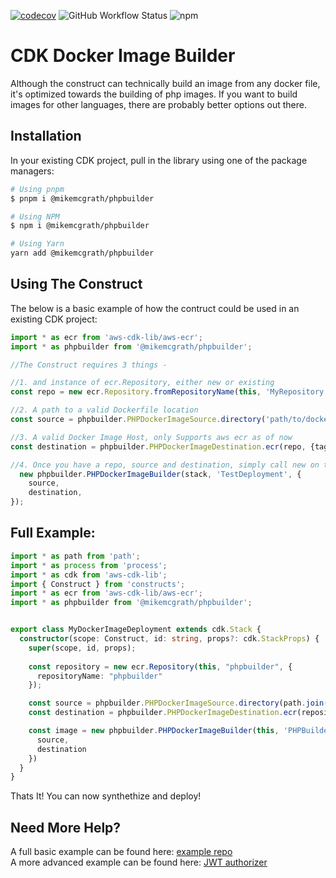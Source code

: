 [![codecov](https://codecov.io/gh/mokeseven7/phpbuilder/branch/main/graph/badge.svg?token=2GBDST81U7)](https://codecov.io/gh/mokeseven7/phpbuilder) ![GitHub Workflow Status](https://img.shields.io/github/actions/workflow/status/mokeseven7/phpbuilder/tests.yml?style=flat) ![npm](https://img.shields.io/npm/v/@mikemcgrath/phpbuilder)

# CDK Docker Image Builder 

Although the construct can technically build an image from any docker file, it's optimized towards the building of php images. If you want to build images for other languages, there are probably better options out there.


## Installation

In your existing CDK project, pull in the library using one of the package managers:

```bash
# Using pnpm
$ pnpm i @mikemcgrath/phpbuilder

# Using NPM
$ npm i @mikemcgrath/phpbuilder

# Using Yarn
yarn add @mikemcgrath/phpbuilder
```

## Using The Construct

The below is a basic example of how the contruct could be used in an existing CDK project:

```typescript
import * as ecr from 'aws-cdk-lib/aws-ecr';
import * as phpbuilder from '@mikemcgrath/phpbuilder';

//The Construct requires 3 things - 

//1. and instance of ecr.Repository, either new or existing
const repo = new ecr.Repository.fromRepositoryName(this, 'MyRepository', 'latest');

//2. A path to a valid Dockerfile location
const source = phpbuilder.PHPDockerImageSource.directory('path/to/dockerfile');

//3. A valid Docker Image Host, only Supports aws ecr as of now
const destination = phpbuilder.PHPDockerImageDestination.ecr(repo, {tag: 'latest'});

//4. Once you have a repo, source and destination, simply call new on the builder
  new phpbuilder.PHPDockerImageBuilder(stack, 'TestDeployment', {
    source,
    destination,
});
```


## Full Example:

```typescript
import * as path from 'path';
import * as process from 'process';
import * as cdk from 'aws-cdk-lib';
import { Construct } from 'constructs';
import * as ecr from 'aws-cdk-lib/aws-ecr';
import * as phpbuilder from '@mikemcgrath/phpbuilder';


export class MyDockerImageDeployment extends cdk.Stack {
  constructor(scope: Construct, id: string, props?: cdk.StackProps) {
    super(scope, id, props);
    
    const repository = new ecr.Repository(this, "phpbuilder", {
      repositoryName: "phpbuilder"
    });

    const source = phpbuilder.PHPDockerImageSource.directory(path.join(process.cwd()));
    const destination = phpbuilder.PHPDockerImageDestination.ecr(repository, {tag: 'latest'});

    const image = new phpbuilder.PHPDockerImageBuilder(this, 'PHPBuilderStack', {
      source,
      destination
    })
  }
}

```

Thats It! You can now synthethize and deploy!

## Need More Help?

A full basic example can be found here: [example repo](https://github.com/mokeseven7/phpbuilder-example)  
A more advanced example can be found here: [JWT authorizer](https://github.com/mokeseven7/lambda-jwt-authorizer)

